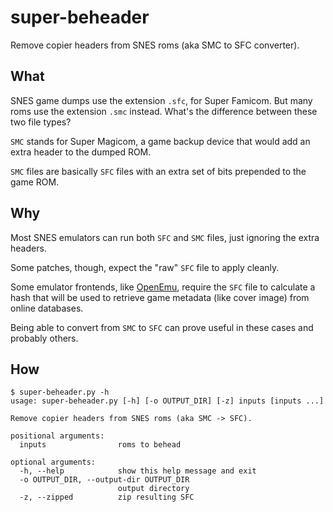 # super-beheader

Remove copier headers from SNES roms (aka SMC to SFC converter).

## What

SNES game dumps use the extension `.sfc`, for Super Famicom. But many roms use the extension `.smc` instead. What's the difference between these two file types?

`SMC` stands for Super Magicom, a game backup device that would add an extra header to the dumped ROM.

`SMC` files are basically `SFC` files with an extra set of bits prepended to the game ROM.

## Why

Most SNES emulators can run both `SFC` and `SMC` files, just ignoring the extra headers.

Some patches, though, expect the "raw" `SFC` file to apply cleanly.

Some emulator frontends, like [OpenEmu](https://openemu.org/), require the `SFC` file to calculate a hash that will be used to retrieve game metadata (like cover image) from online databases.

Being able to convert from `SMC` to `SFC` can prove useful in these cases and probably others.

## How

```
$ super-beheader.py -h
usage: super-beheader.py [-h] [-o OUTPUT_DIR] [-z] inputs [inputs ...]

Remove copier headers from SNES roms (aka SMC -> SFC).

positional arguments:
  inputs                roms to behead

optional arguments:
  -h, --help            show this help message and exit
  -o OUTPUT_DIR, --output-dir OUTPUT_DIR
                        output directory
  -z, --zipped          zip resulting SFC
```
